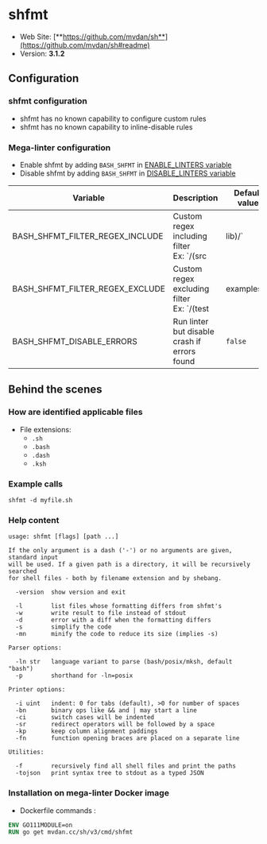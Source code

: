 <!-- markdownlint-disable MD033 MD041 -->
<!-- Generated by .automation/build.py, please do not update manually -->
# shfmt

- Web Site: [**https://github.com/mvdan/sh**](https://github.com/mvdan/sh#readme)
- Version: **3.1.2**

## Configuration

### shfmt configuration

- shfmt has no known capability to configure custom rules
- shfmt has no known capability to inline-disable rules

### Mega-linter configuration

- Enable shfmt by adding `BASH_SHFMT` in [ENABLE_LINTERS variable](https://github.com/nvuillam/mega-linter#activation-and-deactivation)
- Disable shfmt by adding `BASH_SHFMT` in [DISABLE_LINTERS variable](https://github.com/nvuillam/mega-linter#activation-and-deactivation)

| Variable | Description | Default value |
| ----------------- | -------------- | -------------- |
| BASH_SHFMT_FILTER_REGEX_INCLUDE | Custom regex including filter<br/>Ex: `\/(src|lib)\/` |  |
| BASH_SHFMT_FILTER_REGEX_EXCLUDE | Custom regex excluding filter<br/>Ex: `\/(test|examples)\/` |  |
| BASH_SHFMT_DISABLE_ERRORS | Run linter but disable crash if errors found | `false` |

## Behind the scenes

### How are identified applicable files

- File extensions:
  - `.sh`
  - `.bash`
  - `.dash`
  - `.ksh`


### Example calls

```shell
shfmt -d myfile.sh
```


### Help content

```shell
usage: shfmt [flags] [path ...]

If the only argument is a dash ('-') or no arguments are given, standard input
will be used. If a given path is a directory, it will be recursively searched
for shell files - both by filename extension and by shebang.

  -version  show version and exit

  -l        list files whose formatting differs from shfmt's
  -w        write result to file instead of stdout
  -d        error with a diff when the formatting differs
  -s        simplify the code
  -mn       minify the code to reduce its size (implies -s)

Parser options:

  -ln str   language variant to parse (bash/posix/mksh, default "bash")
  -p        shorthand for -ln=posix

Printer options:

  -i uint   indent: 0 for tabs (default), >0 for number of spaces
  -bn       binary ops like && and | may start a line
  -ci       switch cases will be indented
  -sr       redirect operators will be followed by a space
  -kp       keep column alignment paddings
  -fn       function opening braces are placed on a separate line

Utilities:

  -f        recursively find all shell files and print the paths
  -tojson   print syntax tree to stdout as a typed JSON

```

### Installation on mega-linter Docker image

- Dockerfile commands :
```dockerfile
ENV GO111MODULE=on
RUN go get mvdan.cc/sh/v3/cmd/shfmt
```

